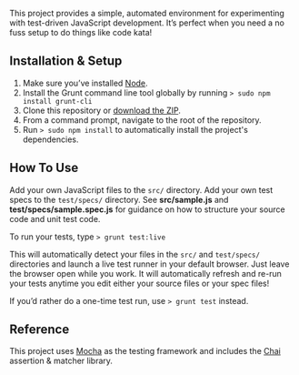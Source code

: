 This project provides a simple, automated environment for experimenting with test-driven JavaScript development. It’s perfect when you need a no fuss setup to do things like code kata!

## Installation & Setup

1. Make sure you’ve installed [Node](http://nodejs.org/).
2. Install the Grunt command line tool globally by running `> sudo npm install grunt-cli`
3. Clone this repository or [download the ZIP](https://github.com/Krxtopher/javascript-code-kata-starter/archive/master.zip).
4. From a command prompt, navigate to the root of the repository.
5. Run `> sudo npm install` to automatically install the project's dependencies.

## How To Use

Add your own JavaScript files to the `src/` directory. Add your own test specs to the `test/specs/` directory. See **src/sample.js** and **test/specs/sample.spec.js** for guidance on how to structure your source code and unit test code.

To run your tests, type `> grunt test:live`

This will automatically detect your files in the `src/` and `test/specs/` directories and launch a live test runner in your default browser. Just leave the browser open while you work. It will automatically refresh and re-run your tests anytime you edit either your source files or your spec files!

If you’d rather do a one-time test run, use `> grunt test` instead.

## Reference

This project uses [Mocha](http://mochajs.org/) as the testing framework and includes the [Chai](http://chaijs.com/) assertion & matcher library.

